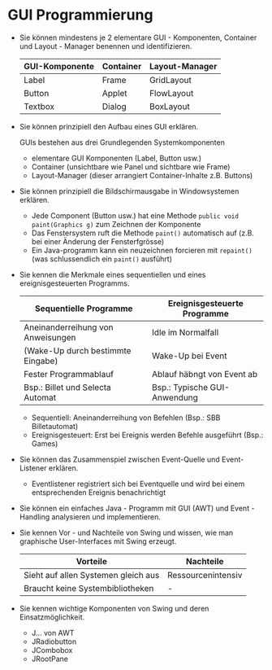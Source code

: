 # GUI Programmierung
* Sie können mindestens je 2 elementare GUI - Komponenten, Container und Layout - Manager benennen und identifizieren.

    | GUI-Komponente    | Container | Layout-Manager |
    |-------------------|-----------|----------------|
    | Label             | Frame     | GridLayout     |
    | Button            | Applet    | FlowLayout     |
    | Textbox           | Dialog    | BoxLayout      |

* Sie können prinzipiell den Aufbau eines GUI erklären.

    GUIs bestehen aus drei Grundlegenden Systemkomponenten 
    * elementare GUI Komponenten (Label, Button usw.)
    * Container (unsichtbare wie Panel und sichtbare wie Frame)
    * Layout-Manager (dieser arrangiert Container-Inhalte z.B. Buttons)

* Sie können prinzipiell die Bildschirmausgabe in Windowsystemen erklären.

    * Jede Component (Button usw.) hat eine Methode `public void paint(Graphics g)` zum Zeichnen der Komponente
    * Das Fenstersystem ruft die Methode `paint()` automatisch auf (z.B. bei einer Änderung der Fensterfgrösse)
    * Ein Java-programm kann ein neuzeichnen forcieren mit `repaint()` (was schlussendlich ein `paint()` ausführt) 

* Sie kennen die Merkmale eines sequentiellen und eines ereignisgesteuerten Programms.

    | Sequentielle Programme            | Ereignisgesteuerte Programme  |
    |-----------------------------------|-------------------------------|
    | Aneinanderreihung von Anweisungen | Idle im Normalfall            |
    | (Wake-Up durch bestimmte Eingabe) | Wake-Up bei Event             |
    | Fester Programmablauf             | Ablauf häbngt von Event ab    |
    | Bsp.: Billet und Selecta Automat  | Bsp.: Typische GUI-Anwendung  |

    * Sequentiell: Aneinanderreihung von Befehlen (Bsp.: SBB Billetautomat)
    * Ereignisgesteuert: Erst bei Ereignis werden Befehle ausgeführt (Bsp.: Games)

* Sie können das Zusammenspiel zwischen Event-Quelle und Event-Listener erklären. 

    * Eventlistener registriert sich bei Eventquelle und wird bei einem entsprechenden Ereignis benachrichtigt

* Sie können ein einfaches Java - Programm mit GUI (AWT) und Event - Handling analysieren und implementieren.  
   
* Sie kennen Vor - und Nachteile von Swing und wissen, wie man graphische User-Interfaces mit Swing erzeugt.

    | Vorteile                            | Nachteile          |
    |-------------------------------------|--------------------|
    | Sieht auf allen Systemen gleich aus | Ressourcenintensiv |
    | Braucht keine Systembibliotheken    | - |

* Sie kennen wichtige Komponenten von Swing und deren Einsatzmöglichkeit.

    * J... von AWT
    * JRadiobutton
    * JCombobox
    * JRootPane
